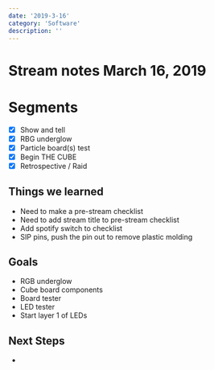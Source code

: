 ```yaml
---
date: '2019-3-16'
category: 'Software'
description: ''
---
```


# Stream notes March 16, 2019

# Segments

- [x] Show and tell
- [x] RBG underglow
- [x] Particle board(s) test
- [x] Begin THE CUBE
- [x] Retrospective / Raid

## Things we learned

- Need to make a pre-stream checklist
- Need to add stream title to pre-stream checklist
- Add spotify switch to checklist
- SIP pins, push the pin out to remove plastic molding

## Goals

- RGB underglow
- Cube board components
- Board tester
- LED tester
- Start layer 1 of LEDs

## Next Steps

-
